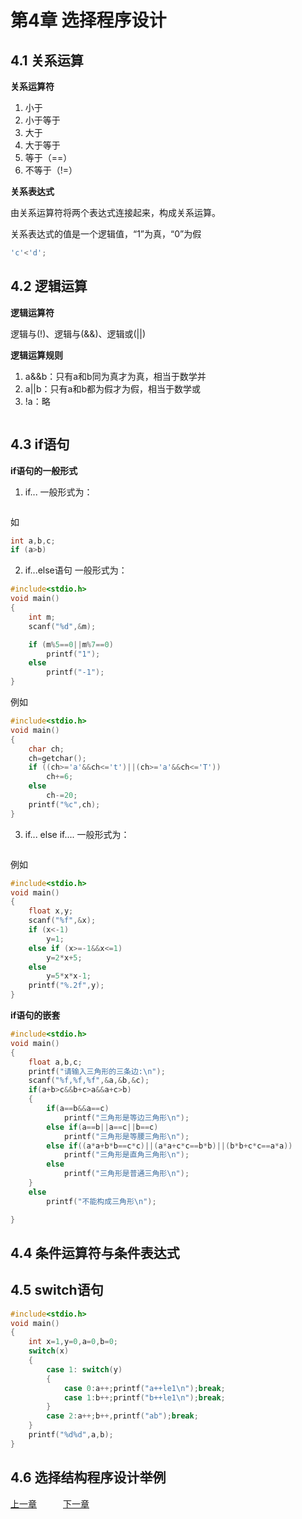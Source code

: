 
# 第4章 选择程序设计

## 4.1 关系运算

**关系运算符**  
1. 小于
2. 小于等于
3. 大于
4. 大于等于
5. 等于（==）
6. 不等于（!=）

**关系表达式**

由关系运算符将两个表达式连接起来，构成关系运算。

关系表达式的值是一个逻辑值，“1”为真，“0”为假

```c
'c'<'d';
```

## 4.2 逻辑运算

**逻辑运算符**

逻辑与(!)、逻辑与(&&)、逻辑或(||)

**逻辑运算规则**

1. a&&b：只有a和b同为真才为真，相当于数学并
2. a||b：只有a和b都为假才为假，相当于数学或
3. !a：略
```c

```

## 4.3 if语句

**if语句的一般形式**
1. if...
一般形式为：  
```
```

如

```c
int a,b,c;
if (a>b)

```
2. if...else语句
一般形式为：
```c
#include<stdio.h>
void main()
{
    int m;
    scanf("%d",&m);

    if (m%5==0||m%7==0)
        printf("1");
    else
        printf("-1");
}
```
例如
```c
#include<stdio.h>
void main()
{
    char ch;
    ch=getchar();
    if ((ch>='a'&&ch<='t')||(ch>='a'&&ch<='T'))
        ch+=6;
    else
        ch-=20;
    printf("%c",ch);
}
```
3. if... else if....
一般形式为：

```
```
例如

```c
#include<stdio.h>
void main()
{
    float x,y;
    scanf("%f",&x);
    if (x<-1)
        y=1;
    else if (x>=-1&&x<=1)
        y=2*x+5;
    else
        y=5*x*x-1;
    printf("%.2f",y);
}
```
**if语句的嵌套**
```c
#include<stdio.h>
void main()
{
    float a,b,c;
    printf("请输入三角形的三条边:\n");
    scanf("%f,%f,%f",&a,&b,&c);
    if(a+b>c&&b+c>a&&a+c>b)
    {
        if(a==b&&a==c)
            printf("三角形是等边三角形\n");
        else if(a==b||a==c||b==c)
            printf("三角形是等腰三角形\n");
        else if((a*a+b*b==c*c)||(a*a+c*c==b*b)||(b*b+c*c==a*a))
            printf("三角形是直角三角形\n");
        else
            printf("三角形是普通三角形\n");
    }
    else
        printf("不能构成三角形\n");

}
```
## 4.4 条件运算符与条件表达式

## 4.5 switch语句
```c
#include<stdio.h>
void main()
{
    int x=1,y=0,a=0,b=0;
    switch(x)
    {
        case 1: switch(y)
        {
            case 0:a++;printf("a++le1\n");break;
            case 1:b++;printf("b++le1\n");break;
        }
        case 2:a++;b++,printf("ab");break;
    }
    printf("%d%d",a,b);
}
```
## 4.6 选择结构程序设计举例


[上一章](第3章：顺序结构程序设计.md)&ensp;&ensp;&ensp;&ensp;&ensp;&ensp;[下一章](第5章：循环结构程序设计.md)
